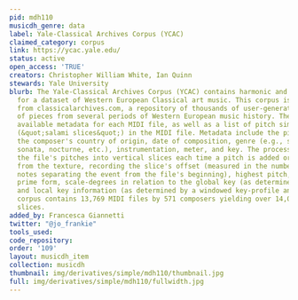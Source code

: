 ```yaml
---
pid: mdh110
musicdh_genre: data
label: Yale-Classical Archives Corpus (YCAC)
claimed_category: corpus
link: https://ycac.yale.edu/
status: active
open_access: 'TRUE'
creators: Christopher William White, Ian Quinn
stewards: Yale University
blurb: The Yale-Classical Archives Corpus (YCAC) contains harmonic and rhythmic information
  for a dataset of Western European Classical art music. This corpus is based on data
  from classicalarchives.com, a repository of thousands of user-generated MIDI representations
  of pieces from several periods of Western European music history. The YCAC makes
  available metadata for each MIDI file, as well as a list of pitch simultaneities
  (&quot;salami slices&quot;) in the MIDI file. Metadata include the piece's composer,
  the composer's country of origin, date of composition, genre (e.g., symphony, piano
  sonata, nocturne, etc.), instrumentation, meter, and key. The processing step groups
  the file's pitches into vertical slices each time a pitch is added or subtracted
  from the texture, recording the slice's offset (measured in the number of quarter
  notes separating the event from the file's beginning), highest pitch, lowest pitch,
  prime form, scale-degrees in relation to the global key (as determined by experts),
  and local key information (as determined by a windowed key-profile analysis). The
  corpus contains 13,769 MIDI files by 571 composers yielding over 14,051,144 vertical
  slices.
added_by: Francesca Giannetti
twitter: "@jo_frankie"
tools_used:
code_repository:
order: '109'
layout: musicdh_item
collection: musicdh
thumbnail: img/derivatives/simple/mdh110/thumbnail.jpg
full: img/derivatives/simple/mdh110/fullwidth.jpg
---
```


